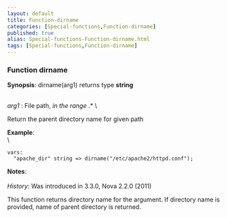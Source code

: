 ```yaml
---
layout: default
title: Function-dirname
categories: [Special-functions,Function-dirname]
published: true
alias: Special-functions-Function-dirname.html
tags: [Special-functions,Function-dirname]
---
```


### Function dirname

**Synopsis**: dirname(arg1) returns type **string**

\
 *arg1* : File path, *in the range* .\* \

Return the parent directory name for given path

**Example**:\
 \

~~~~ {.verbatim}
vars:
  "apache_dir" string => dirname("/etc/apache2/httpd.conf");
~~~~

**Notes**:\
 \
 *History*: Was introduced in 3.3.0, Nova 2.2.0 (2011)

This function returns directory name for the argument. If directory name
is provided, name of parent directory is returned.
